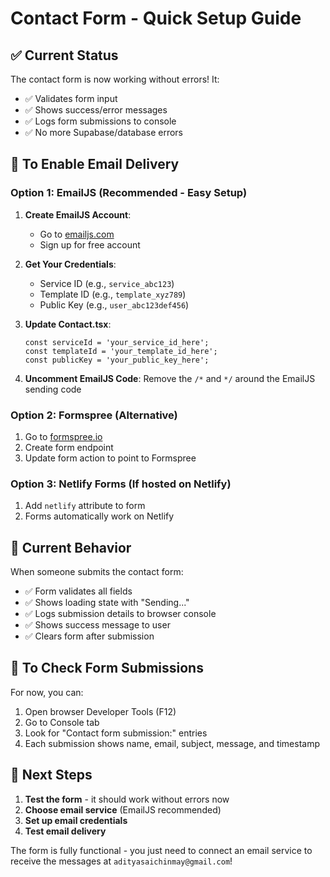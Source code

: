 # Contact Form - Quick Setup Guide

## ✅ **Current Status**
The contact form is now working without errors! It:
- ✅ Validates form input
- ✅ Shows success/error messages
- ✅ Logs form submissions to console
- ✅ No more Supabase/database errors

## 📧 **To Enable Email Delivery**

### Option 1: EmailJS (Recommended - Easy Setup)

1. **Create EmailJS Account**:
   - Go to [emailjs.com](https://www.emailjs.com/)
   - Sign up for free account

2. **Get Your Credentials**:
   - Service ID (e.g., `service_abc123`)
   - Template ID (e.g., `template_xyz789`)
   - Public Key (e.g., `user_abc123def456`)

3. **Update Contact.tsx**:
   ```tsx
   const serviceId = 'your_service_id_here';
   const templateId = 'your_template_id_here';
   const publicKey = 'your_public_key_here';
   ```

4. **Uncomment EmailJS Code**:
   Remove the `/*` and `*/` around the EmailJS sending code

### Option 2: Formspree (Alternative)

1. Go to [formspree.io](https://formspree.io/)
2. Create form endpoint
3. Update form action to point to Formspree

### Option 3: Netlify Forms (If hosted on Netlify)

1. Add `netlify` attribute to form
2. Forms automatically work on Netlify

## 🔧 **Current Behavior**

When someone submits the contact form:
- ✅ Form validates all fields
- ✅ Shows loading state with "Sending..."
- ✅ Logs submission details to browser console
- ✅ Shows success message to user
- ✅ Clears form after submission

## 📝 **To Check Form Submissions**

For now, you can:
1. Open browser Developer Tools (F12)
2. Go to Console tab
3. Look for "Contact form submission:" entries
4. Each submission shows name, email, subject, message, and timestamp

## 🚀 **Next Steps**

1. **Test the form** - it should work without errors now
2. **Choose email service** (EmailJS recommended)
3. **Set up email credentials**
4. **Test email delivery**

The form is fully functional - you just need to connect an email service to receive the messages at `adityasaichinmay@gmail.com`!